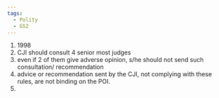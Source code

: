 ```yaml
---
tags:
  - Polity
  - GS2
---
```

1. 1998
2. CJI should consult 4 senior most judges
3. even if 2 of them give adverse opinion, s/he should not send such consultation/ recommendation
4. advice or recommendation sent by the CJI, not complying with these rules, are not binding on the POI.
5. 
